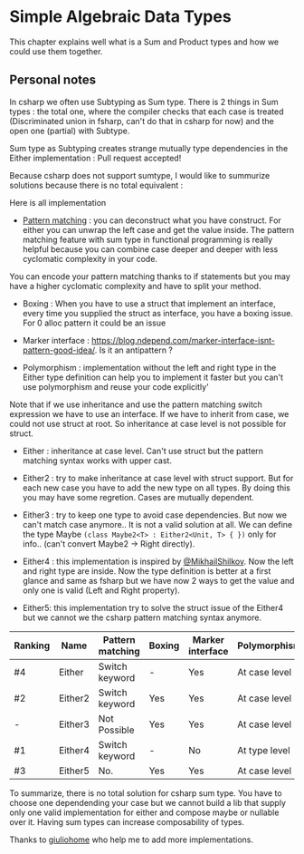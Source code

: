 # Simple Algebraic Data Types

This chapter explains well what is a Sum and Product types and how we could use them together.

## Personal notes
In csharp we often use Subtyping as Sum type. There is 2 things in Sum types : the total one, where the compiler checks that
each case is treated (Discriminated union in fsharp, can't do that in csharp for now) and the open one (partial) with Subtype.

Sum type as Subtyping creates strange mutually type dependencies in the Either implementation : Pull request accepted!

Because csharp does not support sumtype, I would like to summurize solutions because there is no total equivalent :

Here is all implementation

 - [Pattern matching](https://docs.microsoft.com/en-us/dotnet/csharp/pattern-matching) : you can deconstruct what you have construct. 
For either you can unwrap the left case and get the value inside. The pattern matching feature with sum type in functional programming is really helpful because you can combine case deeper and deeper with less cyclomatic complexity in your code.

You can encode your pattern matching thanks to if statements but you may have a higher cyclomatic complexity and have to split your method.

- Boxing : When you have to use a struct that implement an interface, every time you supplied the struct as interface, you have a boxing issue. For 0 alloc pattern it could be an issue

- Marker interface : https://blog.ndepend.com/marker-interface-isnt-pattern-good-idea/. Is it an antipattern ?

- Polymorphism : implementation without the left and right type in the Either type definition can help you to implement it faster but you can't use polymorphism and reuse your code explicitly'

Note that if we use inheritance and use the pattern matching switch expression we have to use an interface. 
If we have to inherit from case, we could not use struct at root. So inheritance at case level is not possible for struct.

- Either : inheritance at case level. Can't use struct but the pattern matching syntax works with upper cast.

- Either2 : try to make inheritance at case level with struct support. 
But for each new case you have to add the new type on all types. By doing this you may have some regretion. 
Cases are mutually dependent. 
- Either3 : try to keep one type to avoid case dependencies. But now we can't match case anymore.. It is not a valid solution at all.
We can define the type Maybe ```(class Maybe2<T> : Either2<Unit, T> { })``` only for info.. (can't convert Maybe2 -> Right directly).
- Either4 : this implementation is inspired by [@MikhailShilkov](https://mikhail.io/2016/01/validation-with-either-data-type-in-csharp/).
Now the left and right type are inside. Now the type definition is better at a first glance and same as fsharp but 
we have now 2 ways to get the value and only one is valid (Left and Right property).
- Either5: this implementation try to solve the struct issue of the Either4 but we cannot we the csharp pattern matching syntax anymore.

| Ranking | Name          | Pattern matching | Boxing | Marker interface |    Polymorphism    | Support struct |
|---------|---------------|------------------|--------|------------------|--------------------|----------------|
|   #4    | Either        | Switch keyword   |   -    |       Yes        |   At case level    |      No        |
|   #2    | Either2       | Switch keyword   |  Yes   |       Yes        |   At case level    |     Yes        |
| -       | Either3       | Not Possible     |  Yes   |       Yes        |   At case level    |     Yes        |
|   #1    | Either4       | Switch keyword   |   -    |       No         |   At type level    |      No        |
|   #3    | Either5       | No.              |  Yes   |       Yes        |   At case level    |     Yes        |

To summarize, there is no total solution for csharp sum type. You have to choose one dependending your case but we cannot build a lib that supply only one valid implementation for either and compose maybe or nullable over it.
Having sum types can increase composability of types.

Thanks to [giuliohome](https://twitter.com/giuliohome_2017) who help me to add more implementations.